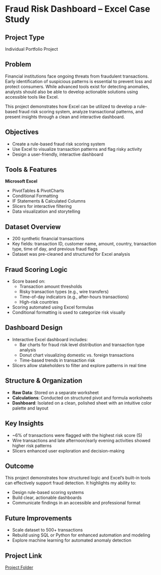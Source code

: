 # Fraud Risk Dashboard – Excel Case Study

## Project Type
Individual Portfolio Project

## Problem
Financial institutions face ongoing threats from fraudulent transactions. Early identification of suspicious patterns is essential to prevent loss and protect consumers. While advanced tools exist for detecting anomalies, analysts should also be able to develop actionable solutions using accessible tools like Excel.

This project demonstrates how Excel can be utilized to develop a rule-based fraud risk scoring system, analyze transactional patterns, and present insights through a clean and interactive dashboard.

## Objectives
- Create a rule-based fraud risk scoring system
- Use Excel to visualize transaction patterns and flag risky activity
- Design a user-friendly, interactive dashboard

## Tools & Features
**Microsoft Excel**
- PivotTables & PivotCharts  
- Conditional Formatting  
- IF Statements & Calculated Columns  
- Slicers for interactive filtering  
- Data visualization and storytelling  

## Dataset Overview
- 200 synthetic financial transactions
- Key fields: transaction ID, customer name, amount, country, transaction type, time of day, and previous fraud flags
- Dataset was pre-cleaned and structured for Excel analysis

## Fraud Scoring Logic
- Score based on:
  - Transaction amount thresholds
  - Risky transaction types (e.g., wire transfers)
  - Time-of-day indicators (e.g., after-hours transactions)
  - High-risk countries
- Scoring automated using Excel formulas
- Conditional formatting is used to categorize risk visually

## Dashboard Design
- Interactive Excel dashboard includes:
  - Bar charts for fraud risk level distribution and transaction type analysis
  - Donut chart visualizing domestic vs. foreign transactions
  - Time-based trends in transaction risk
- Slicers allow stakeholders to filter and explore patterns in real time

## Structure & Organization
- **Raw Data**: Stored on a separate worksheet  
- **Calculations**: Conducted on structured pivot and formula worksheets  
- **Dashboard**: Isolated on a clean, polished sheet with an intuitive color palette and layout

## Key Insights
- ~6% of transactions were flagged with the highest risk score (5)
- Wire transactions and late afternoon/early evening activities showed higher risk patterns
- Slicers enhanced user exploration and decision-making

## Outcome
This project demonstrates how structured logic and Excel’s built-in tools can effectively support fraud detection. It highlights my ability to:
- Design rule-based scoring systems
- Build clear, actionable dashboards
- Communicate findings in an accessible and professional format

## Future Improvements
- Scale dataset to 500+ transactions
- Rebuild using SQL or Python for enhanced automation and modeling
- Explore machine learning for automated anomaly detection

## Project Link
[Project Folder](excel_fraud_project)
